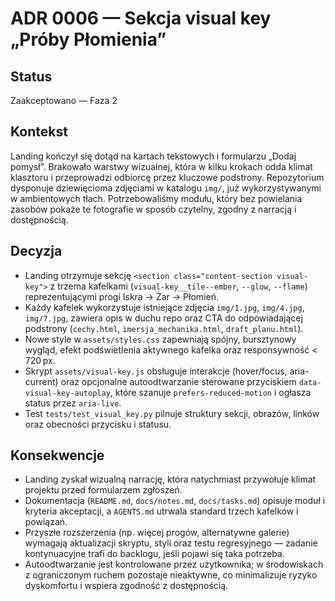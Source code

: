 # ADR 0006 — Sekcja visual key „Próby Płomienia”

## Status
Zaakceptowano — Faza 2

## Kontekst
Landing kończył się dotąd na kartach tekstowych i formularzu „Dodaj pomysł”. Brakowało warstwy wizualnej, która w kilku krokach odda klimat klasztoru i przeprowadzi odbiorcę przez kluczowe podstrony. Repozytorium dysponuje dziewięcioma zdjęciami w katalogu `img/`, już wykorzystywanymi w ambientowych tłach. Potrzebowaliśmy modułu, który bez powielania zasobów pokaże te fotografie w sposób czytelny, zgodny z narracją i dostępnością.

## Decyzja
- Landing otrzymuje sekcję `<section class="content-section visual-key">` z trzema kafelkami (`visual-key__tile--ember`, `--glow`, `--flame`) reprezentującymi progi Iskra → Żar → Płomień.
- Każdy kafelek wykorzystuje istniejące zdjęcia `img/1.jpg`, `img/4.jpg`, `img/7.jpg`, zawiera opis w duchu repo oraz CTA do odpowiadającej podstrony (`cechy.html`, `imersja_mechanika.html`, `draft_planu.html`).
- Nowe style w `assets/styles.css` zapewniają spójny, bursztynowy wygląd, efekt podświetlenia aktywnego kafelka oraz responsywność < 720 px.
- Skrypt `assets/visual-key.js` obsługuje interakcje (hover/focus, aria-current) oraz opcjonalne autoodtwarzanie sterowane przyciskiem `data-visual-key-autoplay`, które szanuje `prefers-reduced-motion` i ogłasza status przez `aria-live`.
- Test `tests/test_visual_key.py` pilnuje struktury sekcji, obrazów, linków oraz obecności przycisku i statusu.

## Konsekwencje
- Landing zyskał wizualną narrację, która natychmiast przywołuje klimat projektu przed formularzem zgłoszeń.
- Dokumentacja (`README.md`, `docs/notes.md`, `docs/tasks.md`) opisuje moduł i kryteria akceptacji, a `AGENTS.md` utrwala standard trzech kafelków i powiązań.
- Przyszłe rozszerzenia (np. więcej progów, alternatywne galerie) wymagają aktualizacji skryptu, styli oraz testu regresyjnego — zadanie kontynuacyjne trafi do backlogu, jeśli pojawi się taka potrzeba.
- Autoodtwarzanie jest kontrolowane przez użytkownika; w środowiskach z ograniczonym ruchem pozostaje nieaktywne, co minimalizuje ryzyko dyskomfortu i wspiera zgodność z dostępnością.
